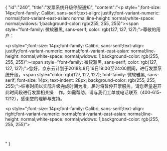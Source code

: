{
	"id":"240",
	"title":"发票系统升级停服通知",
	"content":"<p style=\";font-size: 14px;font-family: Calibri, sans-serif;text-align: justify;font-variant-numeric: normal;font-variant-east-asian: normal;line-height: normal;white-space: normal;widows: 1;background-color: rgb(255, 255, 255)\"><span style=\"font-family: 微软雅黑, sans-serif; color: rgb(127, 127, 127);\">尊敬的用户：</span></p><p style=\";font-size: 14px;font-family: Calibri, sans-serif;text-align: justify;font-variant-numeric: normal;font-variant-east-asian: normal;line-height: normal;white-space: normal;widows: 1;background-color: rgb(255, 255, 255)\"><span style=\"font-family: 微软雅黑, sans-serif; color: rgb(127, 127, 127);\">您好，京东云计划于2018年8月16日19:00至24:00期间，进行发票系统升级，<span style=\"color: rgb(127, 127, 127); font-family: 微软雅黑, sans-serif; font-size: 14px; text-indent: 28px; background-color: rgb(255, 255, 255);\">结束时间以实际升级完成时间为准，</span>届时将暂停开票服务。请您尽量避开此时间段进行发票相关操 &nbsp; &nbsp;作。如需帮助，请与我们工单或电话联系（400-615-1212），感谢您的理解与支持。</span></p><p style=\";font-size: 14px;font-family: Calibri, sans-serif;text-align: right;font-variant-numeric: normal;font-variant-east-asian: normal;line-height: normal;white-space: normal;widows: 1;background-color: rgb(255, 255, 255)\"><br/></p><p><br/></p>"
}